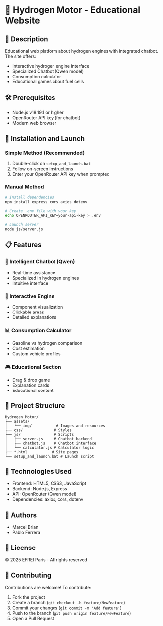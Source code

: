 # 🚗 Hydrogen Motor - Educational Website

## 📝 Description
Educational web platform about hydrogen engines with integrated chatbot. The site offers:
- Interactive hydrogen engine interface
- Specialized Chatbot (Qwen model)
- Consumption calculator
- Educational games about fuel cells

## 🛠️ Prerequisites
- Node.js v18.19.1 or higher
- OpenRouter API key (for chatbot)
- Modern web browser

## 🚀 Installation and Launch

### Simple Method (Recommended)
1. Double-click on `setup_and_launch.bat`
2. Follow on-screen instructions
3. Enter your OpenRouter API key when prompted

### Manual Method
```bash
# Install dependencies
npm install express cors axios dotenv

# Create .env file with your key
echo OPENROUTER_API_KEY=your-api-key > .env

# Launch server
node js/server.js
```

## 📋 Features

### 🤖 Intelligent Chatbot (Qwen)
- Real-time assistance
- Specialized in hydrogen engines
- Intuitive interface

### 🔄 Interactive Engine
- Component visualization
- Clickable areas
- Detailed explanations

### 📊 Consumption Calculator
- Gasoline vs hydrogen comparison
- Cost estimation
- Custom vehicle profiles

### 🎮 Educational Section
- Drag & drop game
- Explanation cards
- Educational content

## 📁 Project Structure
```
Hydrogen_Motor/
├── assets/
│   └── img/           # Images and resources
├── css/              # Styles
├── js/               # Scripts
│   ├── server.js     # Chatbot backend
│   ├── chatbot.js    # Chatbot interface
│   └── calculator.js # Calculator logic
├── *.html           # Site pages
└── setup_and_launch.bat # Launch script
```

## 🔧 Technologies Used
- Frontend: HTML5, CSS3, JavaScript
- Backend: Node.js, Express
- API: OpenRouter (Qwen model)
- Dependencies: axios, cors, dotenv

## 👥 Authors
- Marcel Brian
- Pablo Ferrera

## 📄 License
© 2025 EFREI Paris - All rights reserved

## 🤝 Contributing
Contributions are welcome! To contribute:
1. Fork the project
2. Create a branch (`git checkout -b feature/NewFeature`)
3. Commit your changes (`git commit -m 'Add feature'`)
4. Push to the branch (`git push origin feature/NewFeature`)
5. Open a Pull Request